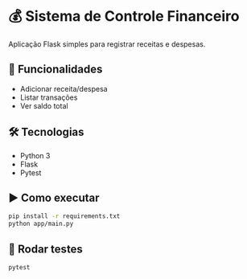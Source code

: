 # 💰 Sistema de Controle Financeiro

Aplicação Flask simples para registrar receitas e despesas.

## 🚀 Funcionalidades
- Adicionar receita/despesa
- Listar transações
- Ver saldo total

## 🛠️ Tecnologias
- Python 3
- Flask
- Pytest

## ▶️ Como executar
```bash
pip install -r requirements.txt
python app/main.py
```

## 🧪 Rodar testes
```bash
pytest
```
